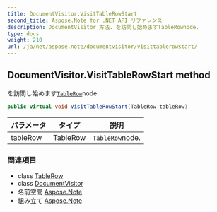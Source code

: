 ```yaml
---
title: DocumentVisitor.VisitTableRowStart
second_title: Aspose.Note for .NET API リファレンス
description: DocumentVisitor 方法. を訪問し始めますTableRownode.
type: docs
weight: 210
url: /ja/net/aspose.note/documentvisitor/visittablerowstart/
---
```

## DocumentVisitor.VisitTableRowStart method

を訪問し始めます[`TableRow`](../../tablerow/)node.

```csharp
public virtual void VisitTableRowStart(TableRow tableRow)
```

| パラメータ | タイプ | 説明 |
| --- | --- | --- |
| tableRow | TableRow | [`TableRow`](../../tablerow/)node. |

### 関連項目

* class [TableRow](../../tablerow/)
* class [DocumentVisitor](../)
* 名前空間 [Aspose.Note](../../documentvisitor/)
* 組み立て [Aspose.Note](../../../)


